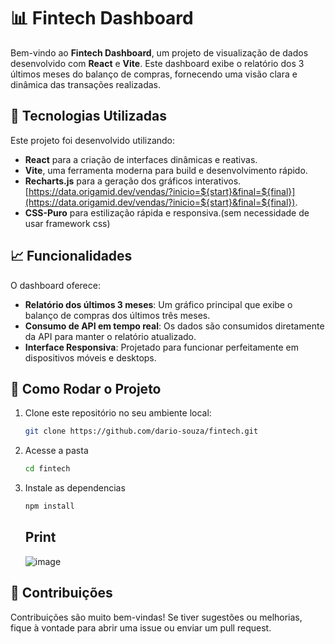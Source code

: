 # 📊 Fintech Dashboard  

Bem-vindo ao **Fintech Dashboard**, um projeto de visualização de dados desenvolvido com **React** e **Vite**. Este dashboard exibe o relatório dos 3 últimos meses do balanço de compras, fornecendo uma visão clara e dinâmica das transações realizadas.  

## 🚀 Tecnologias Utilizadas  

Este projeto foi desenvolvido utilizando:  
- **React** para a criação de interfaces dinâmicas e reativas.  
- **Vite**, uma ferramenta moderna para build e desenvolvimento rápido.  
- **Recharts.js** para a geração dos gráficos interativos.  
  [https://data.origamid.dev/vendas/?inicio=${start}&final=${final}](https://data.origamid.dev/vendas/?inicio=${start}&final=${final}).  
- **CSS-Puro** para estilização rápida e responsiva.(sem necessidade de usar framework css)  

## 📈 Funcionalidades  

O dashboard oferece:  
- **Relatório dos últimos 3 meses**: Um gráfico principal que exibe o balanço de compras dos últimos três meses.  
- **Consumo de API em tempo real**: Os dados são consumidos diretamente da API para manter o relatório atualizado.  
- **Interface Responsiva**: Projetado para funcionar perfeitamente em dispositivos móveis e desktops.  

## 🔧 Como Rodar o Projeto  

1. Clone este repositório no seu ambiente local:  
   ```bash
   git clone https://github.com/dario-souza/fintech.git
   ```
2. Acesse a pasta
   ```bash
   cd fintech
   ```
3. Instale as dependencias
   ```bash
   npm install
   ```
   ## Print
   ![image](https://github.com/user-attachments/assets/152ebe10-38d1-4bce-8d4e-a185d37d61b8)

  ## 🤝 Contribuições
Contribuições são muito bem-vindas! Se tiver sugestões ou melhorias, fique à vontade para abrir uma issue ou enviar um pull request.
